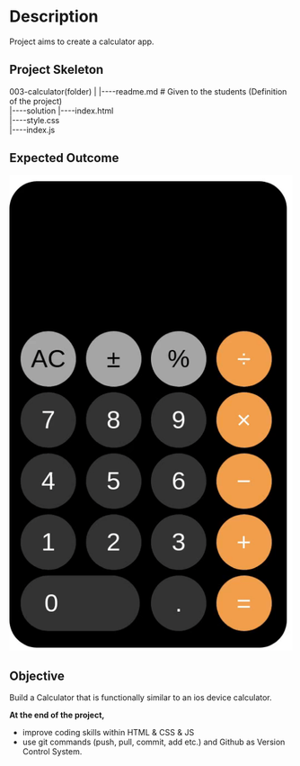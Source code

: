 # Description
Project aims to create a calculator app.

## Project Skeleton
003-calculator(folder)
|
|----readme.md         # Given to the students (Definition of the project)          
|----solution
        |----index.html  
        |----style.css   
        |----index.js

## Expected Outcome
![ios-calc](./images/ios-calc.gif)

## Objective
Build a Calculator that is functionally similar to an ios device calculator.

**At the end of the project,**
- improve coding skills within HTML & CSS & JS
- use git commands (push, pull, commit, add etc.) and Github as Version Control System.